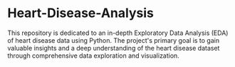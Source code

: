 # Heart-Disease-Analysis
This repository is dedicated to an in-depth Exploratory Data Analysis (EDA) of heart disease data using Python. The project's primary goal is to gain valuable insights and a deep understanding of the heart disease dataset through comprehensive data exploration and visualization.
